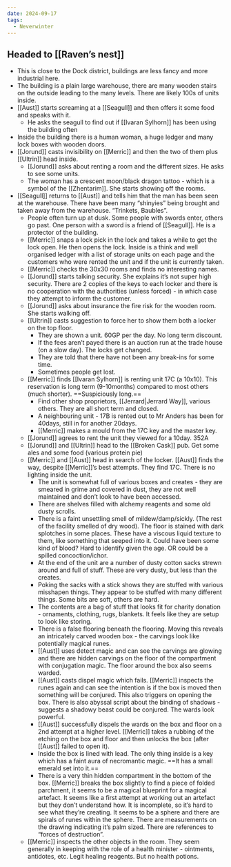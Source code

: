 ```yaml
---
date: 2024-09-17
tags:
  - Neverwinter
---
```

## Headed to [[Raven’s nest]]
- This is close to the Dock district, buildings are less fancy and more industrial here. 
- The building is a plain large warehouse, there are many wooden stairs on the outside leading to the many levels. There are likely 100s of units inside. 
- [[Aust]] starts screaming at a [[Seagull]] and then offers it some food and speaks with it. 
	- He asks the seagull to find out if [[Ivaran Sylhorn]] has been using the building often
- Inside the building there is a human woman, a huge ledger and many lock boxes with wooden doors.
- [[Jorund]] casts invisibility on [[Merric]] and then the two of them plus [[Ultrin]] head inside. 
	- [[Jorund]] asks about renting a room and the different sizes. He asks to see some units. 
	- The woman has a crescent moon/black dragon tattoo - which is a symbol of the [[Zhentarim]]. She starts showing off the rooms.
- [[Seagull]] returns to [[Aust]] and tells him that the man has been seen at the warehouse. There have been many “shinyies” being brought and taken away from the warehouse. “Trinkets, Baubles”. 
	- People often turn up at dusk. Some people with swords enter, others go past. One person with a sword is a friend of [[Seagull]]. He is a protector of the building. 
	- [[Merric]] snaps a lock pick in the lock and takes a while to get the lock open. He then opens the lock. Inside is a think and well organised ledger with a list of storage units on each page and the customers who were rented the unit and if the unit is currently taken.
	- [[Merric]] checks the 30x30 rooms and finds no interesting names. 
	- [[Jorund]] starts talking security. She explains it’s not super high security. There are 2 copies of the keys to each locker and there is no cooperation with the authorities (unless forced) - in which case they attempt to inform the customer.
	- [[Jorund]] asks about insurance the fire risk for the wooden room. She starts walking off.
	- [[Ultrin]] casts suggestion to force her to show them both a locker on the top floor. 
		- They are shown a unit. 60GP per the day. No long term discount. 
		- If the fees aren’t payed there is an auction run at the trade house (on a slow day). The locks get changed. 
		- They are told that there have not been any break-ins for some time.
		- Sometimes people get lost.
	- [[Merric]] finds [[Ivaran Sylhorn]] is renting unit 17C (a 10x10). This reservation is long term (9-10months) compared to most others (much shorter). ==Suspiciously long.==
		- Find other shop proprietors, [[Jerrard|Jerrard Way]], various others. They are all short term and closed.
		- A neighbouring unit - 17B is rented out to Mr Anders has been for 40days, still in for another 20days.
		- [[Merric]] makes a mould from the 17C key and the master key.
	- [[Jorund]] agrees to rent the unit they viewed for a 10day. 352A
	- [[Jorund]] and [[Ultrin]] head to the [[Broken Cask]] pub. Get some ales and some food (various protein pie)
	- [[Merric]] and [[Aust]] head in search of the locker.  [[Aust]] finds the way, despite [[Merric]]’s best attempts. They find 17C. There is no lighting inside the unit. 
		- The unit is somewhat full of various boxes and creates - they are smeared in grime and covered in dust, they are not well maintained and don’t look to have been accessed. 
		- There are shelves filled with alchemy reagents and some old dusty scrolls. 
		- There is a faint unsettling smell of mildew/damp/sickly. (The rest of the facility smelled of dry wood). The floor is stained with dark splotches in some places. These have a viscous liquid texture to them, like something that seeped into it. Could have been some kind of blood? Hard to identify given the age. OR could be a spilled concoction/ichor. 
		- At the end of the unit are a number of dusty cotton sacks strewn around and full of stuff. These are very dusty, but less than the creates.
		- Poking the sacks with a stick shows they are stuffed with various misshapen things. They appear to be stuffed with many different things. Some bits are soft, others are hard. 
		- The contents are a bag of stuff that looks fit for charity donation - ornaments, clothing, rugs, blankets. It feels like they are setup to look like storing. 
		- There is a false flooring beneath the flooring. Moving this reveals an intricately carved wooden box - the carvings look like potentially magical runes. 
		- [[Aust]] uses detect magic and can see the carvings are glowing and there are hidden carvings on the floor of the compartment with conjugation magic. The floor around the box also seems warded.
		- [[Aust]] casts dispel magic which fails. [[Merric]] inspects the runes again and can see the intention is if the box is moved then something will be conjured. This also triggers on opening the box. There is also abyssal script about the binding of shadows - suggests a shadowy beast could be conjured. The wards look powerful. 
		- [[Aust]] successfully dispels the wards on the box and floor on a 2nd attempt at a higher level. [[Merric]] takes a rubbing of the etching on the box and floor and then unlocks the box (after [[Aust]] failed to open it).
		- Inside the box is lined with lead. The only thing inside is a key which has a faint aura of necromantic magic. ==It has a small emerald set into it.== 
		- There is a very thin hidden compartment in the bottom of the box. [[Merric]] breaks the box slightly to find a piece of folded parchment, it seems to be a magical blueprint for a magical artefact. It seems like a first attempt at working out an artefact but they don’t understand how. It is incomplete, so it’s hard to see what they’re creating. It seems to be a sphere and there are spirals of runes within the sphere. There are measurements on the drawing indicating it’s palm sized. There are references to “forces of destruction”. 
	- [[Merric]] inspects the other objects in the room. They seem generally in keeping with the role of a health minister - ointments, antidotes, etc. Legit healing reagents. But no health potions.